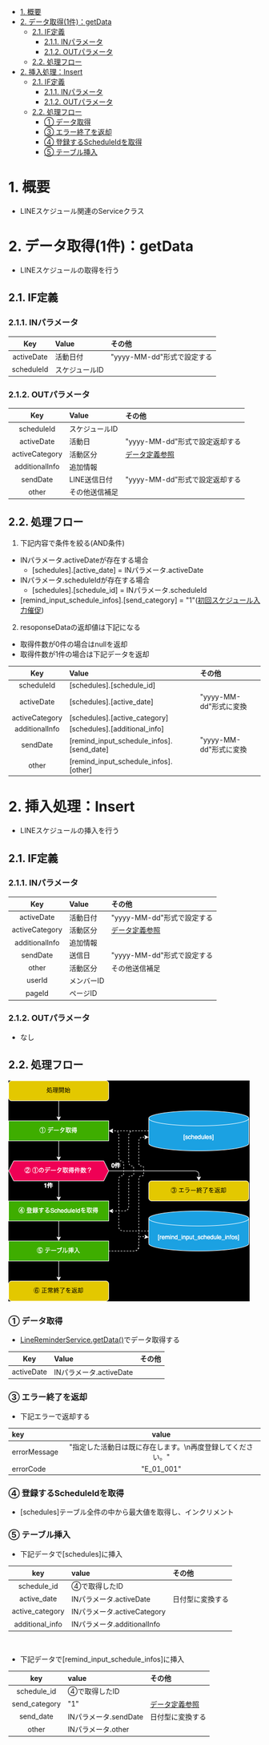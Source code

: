 - [1. 概要](#1-概要)
- [2. データ取得(1件)：getData](#2-データ取得1件getdata)
  - [2.1. IF定義](#21-if定義)
    - [2.1.1. INパラメータ](#211-inパラメータ)
    - [2.1.2. OUTパラメータ](#212-outパラメータ)
  - [2.2. 処理フロー](#22-処理フロー)
- [2. 挿入処理：Insert](#2-挿入処理insert)
  - [2.1. IF定義](#21-if定義-1)
    - [2.1.1. INパラメータ](#211-inパラメータ-1)
    - [2.1.2. OUTパラメータ](#212-outパラメータ-1)
  - [2.2. 処理フロー](#22-処理フロー-1)
    - [① データ取得](#-データ取得)
    - [③ エラー終了を返却](#-エラー終了を返却)
    - [④ 登録するScheduleIdを取得](#-登録するscheduleidを取得)
    - [⑤ テーブル挿入](#-テーブル挿入)


# 1. 概要
- LINEスケジュール関連のServiceクラス

# 2. データ取得(1件)：getData
- LINEスケジュールの取得を行う

## 2.1. IF定義
### 2.1.1. INパラメータ

| Key | Value | その他 |
| :--: | :-- | :-- |
| activeDate | 活動日付 | "yyyy-MM-dd"形式で設定する |
| scheduleId | スケジュールID |  |

### 2.1.2. OUTパラメータ
| Key | Value | その他 |
| :--: | :-- | :-- |
| scheduleId | スケジュールID |
| activeDate | 活動日 | "yyyy-MM-dd"形式で設定返却する |
| activeCategory | 活動区分 | [データ定義参照](../../03_テーブル/readme.md#221-活動区分active_category) |
| additionalInfo | 追加情報 |  |
| sendDate | LINE送信日付 | "yyyy-MM-dd"形式で設定返却する |
| other | その他送信補足 |  |

## 2.2. 処理フロー
1. 下記内容で条件を絞る(AND条件)
  - INパラメータ.activeDateが存在する場合
    - [schedules].[active_date] = INパラメータ.activeDate
  - INパラメータ.scheduleIdが存在する場合
    - [schedules].[schedule_id] = INパラメータ.scheduleId
  - [remind_input_schedule_infos].[send_category] = "1"([初回スケジュール入力催促](../../03_テーブル/readme.md#231-送信区分send_category))
2. resoponseDataの返却値は下記になる
  - 取得件数が0件の場合はnullを返却
  - 取得件数が1件の場合は下記データを返却

| Key | Value | その他 |
| :--: | :-- | :-- |
| scheduleId | [schedules].[schedule_id] |  |
| activeDate | [schedules].[active_date] | "yyyy-MM-dd"形式に変換 |
| activeCategory | [schedules].[active_category] |  |
| additionalInfo | [schedules].[additional_info] |  |
| sendDate | [remind_input_schedule_infos].[send_date] | "yyyy-MM-dd"形式に変換 |
| other | [remind_input_schedule_infos].[other] |  |

# 2. 挿入処理：Insert
- LINEスケジュールの挿入を行う

## 2.1. IF定義
### 2.1.1. INパラメータ

| Key | Value | その他 |
| :--: | :-- | :-- |
| activeDate | 活動日付 | "yyyy-MM-dd"形式で設定する |
| activeCategory | 活動区分 | [データ定義参照](../../03_テーブル/readme.md#221-活動区分active_category) |
| additionalInfo | 追加情報 |  |
| sendDate | 送信日 | "yyyy-MM-dd"形式で設定する |
| other | 活動区分 | その他送信補足 |
| userId | メンバーID | |
| pageId | ページID |  |

### 2.1.2. OUTパラメータ
- なし

## 2.2. 処理フロー
![](./insert.drawio.png)

### ① データ取得
- [LineReminderService.getData()](#2-データ取得1件getdata)でデータ取得する

| Key | Value | その他 |
| :--: | :-- | :-- |
| activeDate | INパラメータ.activeDate |  |

### ③ エラー終了を返却
- 下記エラーで返却する

| key | value |
| :-- | :--: |
| errorMessage | "指定した活動日は既に存在します。\n再度登録してください。" |
| errorCode | "E_01_001" |

### ④ 登録するScheduleIdを取得
- [schedules]テーブル全件の中から最大値を取得し、インクリメント

### ⑤ テーブル挿入
- 下記データで[schedules]に挿入

| key | value | その他 |
| :--: | :-- | :-- |
| schedule_id | ④で取得したID | |
| active_date | INパラメータ.activeDate | 日付型に変換する | |
| active_category | INパラメータ.activeCategory | |
| additional_info | INパラメータ.additionalInfo | |
<br>

- 下記データで[remind_input_schedule_infos]に挿入

| key | value | その他 |
| :--: | :-- | :-- |
| schedule_id | ④で取得したID |
| send_category | "1" | [データ定義参照](../../03_テーブル/readme.md#231-送信区分send_category) |
| send_date | INパラメータ.sendDate | 日付型に変換する |
| other | INパラメータ.other |
